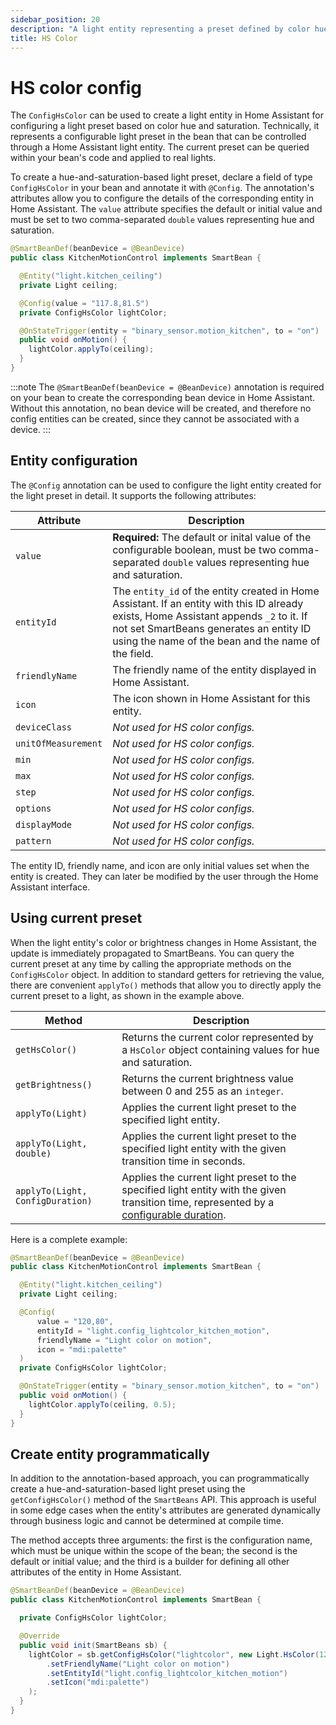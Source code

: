 ```yaml
---
sidebar_position: 20
description: "A light entity representing a preset defined by color hue and saturation."
title: HS Color
---
```


# HS color config

The `ConfigHsColor` can be used to create a light entity in Home Assistant for configuring a light preset based on color
hue and saturation. Technically, it represents a configurable light preset in the bean that can be controlled through a
Home Assistant light entity. The current preset can be queried within your bean's code and applied to real lights. 

To create a hue-and-saturation-based light preset, declare a field of type `ConfigHsColor` in your bean and annotate it 
with `@Config`. The annotation's attributes allow you to configure the details of the corresponding entity in Home 
Assistant. The `value` attribute specifies the default or initial value and must be set to two comma-separated `double`
values representing hue and saturation.
 
````java
@SmartBeanDef(beanDevice = @BeanDevice)
public class KitchenMotionControl implements SmartBean {

  @Entity("light.kitchen_ceiling")
  private Light ceiling;

  @Config(value = "117.8,81.5")
  private ConfigHsColor lightColor;

  @OnStateTrigger(entity = "binary_sensor.motion_kitchen", to = "on")
  public void onMotion() {
    lightColor.applyTo(ceiling);
  }
}
````

:::note
The `@SmartBeanDef(beanDevice = @BeanDevice)` annotation is required on your bean to create the corresponding bean device 
in Home Assistant. Without this annotation, no bean device will be created, and therefore no config entities can be 
created, since they cannot be associated with a device.
:::

## Entity configuration

The `@Config` annotation can be used to configure the light entity created for the light preset in detail. It
supports the following attributes:

| Attribute           | Description                                                                                                                                                                                                                              |
|---------------------|------------------------------------------------------------------------------------------------------------------------------------------------------------------------------------------------------------------------------------------|
| `value`             | **Required:** The default or inital value of the configurable boolean, must be two comma-separated `double` values representing hue and saturation.                                                                                      |
| `entityId`          | The `entity_id` of the entity created in Home Assistant. If an entity with this ID already exists, Home Assistant appends `_2` to it. If not set SmartBeans generates an entity ID using the name of the bean and the name of the field. |
| `friendlyName`      | The friendly name of the entity displayed in Home Assistant.                                                                                                                                                                             |
| `icon`              | The icon shown in Home Assistant for this entity.                                                                                                                                                                                        |
| `deviceClass`       | _Not used for HS color configs._                                                                                                                                                                                                         |
| `unitOfMeasurement` | _Not used for HS color configs._                                                                                                                                                                                                         |
| `min`               | _Not used for HS color configs._                                                                                                                                                                                                         |
| `max`               | _Not used for HS color configs._                                                                                                                                                                                                         |
| `step`              | _Not used for HS color configs._                                                                                                                                                                                                         |
| `options`           | _Not used for HS color configs._                                                                                                                                                                                                         |
| `displayMode`       | _Not used for HS color configs._                                                                                                                                                                                                         |
| `pattern`           | _Not used for HS color configs._                                                                                                                                                                                                         |

The entity ID, friendly name, and icon are only initial values set when the entity is created. They can later be 
modified by the user through the Home Assistant interface.

## Using current preset

When the light entity's color or brightness changes in Home Assistant, the update is immediately propagated to SmartBeans. 
You can query the current preset at any time by calling the appropriate methods on the `ConfigHsColor` object. In 
addition to standard getters for retrieving the value, there are convenient `applyTo()` methods that allow you to directly
apply the current preset to a light, as shown in the example above.

| Method                           | Description                                                                                                                                          |
|----------------------------------|------------------------------------------------------------------------------------------------------------------------------------------------------|
| `getHsColor()`                   | Returns the current color represented by a `HsColor` object containing values for hue and saturation.                                                |
| `getBrightness()`                | Returns the current brightness value between 0 and 255 as an `integer`.                                                                              |
| `applyTo(Light)`                 | Applies the current light preset to the specified light entity.                                                                                      |
| `applyTo(Light, double)`         | Applies the current light preset to the specified light entity with the given transition time in seconds.                                            |
| `applyTo(Light, ConfigDuration)` | Applies the current light preset to the specified light entity with the given transition time, represented by a [configurable duration](./duration). |

Here is a complete example:

````java
@SmartBeanDef(beanDevice = @BeanDevice)
public class KitchenMotionControl implements SmartBean {

  @Entity("light.kitchen_ceiling")
  private Light ceiling;

  @Config(
      value = "120,80",
      entityId = "light.config_lightcolor_kitchen_motion",
      friendlyName = "Light color on motion",
      icon = "mdi:palette"
  )
  private ConfigHsColor lightColor;

  @OnStateTrigger(entity = "binary_sensor.motion_kitchen", to = "on")
  public void onMotion() {
    lightColor.applyTo(ceiling, 0.5);
  }
}
````

## Create entity programmatically

In addition to the annotation-based approach, you can programmatically create a hue-and-saturation-based light preset 
using the `getConfigHsColor()` method of the `SmartBeans` API. This approach is useful in some edge cases when the
entity's attributes are generated dynamically through business logic and cannot be determined at compile time. 

The method accepts three arguments: the first is the configuration name, which must be unique within the scope of the
bean; the second is the default or initial value; and the third is a builder for defining all other attributes of the 
entity in Home Assistant.

````java
@SmartBeanDef(beanDevice = @BeanDevice)
public class KitchenMotionControl implements SmartBean {

  private ConfigHsColor lightColor;

  @Override
  public void init(SmartBeans sb) {
    lightColor = sb.getConfigHsColor("lightcolor", new Light.HsColor(120, 80), def -> def
        .setFriendlyName("Light color on motion")
        .setEntityId("light.config_lightcolor_kitchen_motion")
        .setIcon("mdi:palette")
    );
  }
}
````
